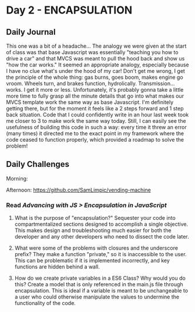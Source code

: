 # Day 2 - ENCAPSULATION

## Daily Journal
This one was a bit of a headache...
The analogy we were given at the start of class was that base Javascript was essentially "teaching you how to drive a car" and that MVCS was meant to pull the hood back and show us "how the car works."  It seemed an appropriate analogy, especially because I have no clue what's under the hood of my car!  Don't get me wrong, I get the principle of the whole thing: gas burns, goes boom, makes engine go vroom.  Wheels turn, and brakes function, hydrolically.  Transmission... works.  I get it more or less.
Unfortunately, it's probably gonna take a little more time to fully grasp all the minute details that go into what makes our MVCS template work the same way as base Javascript.
I'm definitely getting there, but for the moment it feels like a 2 steps forward and 1 step back situation.  Code that I could confidently write in an hour last week took me closer to 3 to make work the same way today.
Still, I can easily see the usefulness of building this code in such a way: every time it threw an error (many times) it directed me to the exact point in my framework where the code ceased to function properly, which provided a roadmap to solve the problem!

## Daily Challenges

Morning: 

Afternoon: https://github.com/SamLimpic/vending-machine

### Read *Advancing with JS > Encapsulation in JavaScript*

1. What is the purpose of "encapsulation?"
Sequester your code into compartmentalized sections designed to accomplish a single objective.  This makes design and troubleshooting much easier for both the developer and any other developers who need to dissect the code later.

2. What were some of the problems with closures and the underscore prefix?
They make a function "private," so it is inaccessible to the user.  This can be problematic if it is implemented incorrectly, and key functions are hidden behind a wall.

3. How do we create private variables in a ES6 Class? Why would you do this?
Create a model that is only referenced in the main.js file through encapsulation.  This is ideal if a variable is meant to be unchangeable to a user who could otherwise manipulate the values to undermine the functionality of the code.